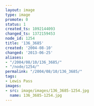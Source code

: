 ```yaml
---
layout: image
type: image
promote: 0
status: 1
created_ts: 1092144093
changed_ts: 1372159453
node_id: 1254
title: '136_3685'
created: '2004-08-10'
changed: '2013-06-25'
aliases:
- "/2004/08/10/136_3685/"
- "/node/1254/"
permalink: "/2004/08/10/136_3685/"
tags:
- Lewis Pass
images:
- src: image/images/136_3685-1254.jpg
  name: 136_3685-1254.jpg
---
```


